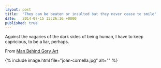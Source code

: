 ```yaml
---
layout: post
title:  "They can be beaten or insulted but they never cease to smile"
date:   2014-07-15 15:26:16 +0800
published: true
---
```

Against the vagaries of the dark sides of being human, I have to keep capricious, to be a liar, perhaps.

From [Man Behind Gory Art](http://www.artparasites.com/people/man-behind-gory-art-1385)

{% include image.html file="joan-cornella.jpg" alt="" %}
